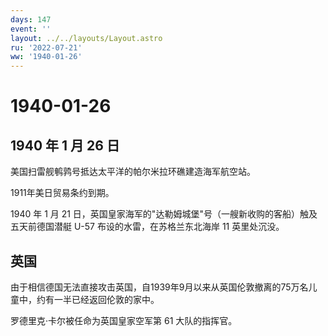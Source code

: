 ```yaml
---
days: 147
event: ''
layout: ../../layouts/Layout.astro
ru: '2022-07-21'
ww: '1940-01-26'
---
```


# 1940-01-26

## 1940 年 1 月 26 日

美国扫雷舰鹌鹑号抵达太平洋的帕尔米拉环礁建造海军航空站。

1911年美日贸易条约到期。

1940 年 1 月 21
日，英国皇家海军的"达勒姆城堡"号（一艘新收购的客船）触及五天前德国潜艇
U-57 布设的水雷，在苏格兰东北海岸 11 英里处沉没。

## 英国

由于相信德国无法直接攻击英国，自1939年9月以来从英国伦敦撤离的75万名儿童中，约有一半已经返回伦敦的家中。

罗德里克·卡尔被任命为英国皇家空军第 61 大队的指挥官。
